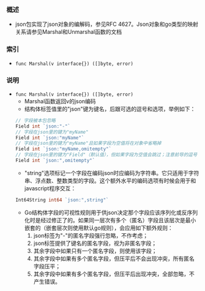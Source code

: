 ### 概述
+ json包实现了json对象的编解码，参见RFC 4627。Json对象和go类型的映射关系请参见Marshal和Unmarshal函数的文档

### 索引

+ `func Marshal(v interface{}) ([]byte, error)`
 
### 说明

+ `func Marshal(v interface{}) ([]byte, error)`
    + Marshal函数返回v的json编码
    + 结构体标签值里的"json"键为键名，后跟可选的逗号和选项，举例如下：
    ```go
    // 字段被本包忽略
    Field int `json:"-"`
    // 字段在json里的键为"myName"
    Field int `json:"myName"`
    // 字段在json里的键为"myName"且如果字段为空值将在对象中省略掉
    Field int `json:"myName,omitempty"`
    // 字段在json里的键为"Field"（默认值），但如果字段为空值会跳过；注意前导的逗号
    Field int `json:",omitempty"`
    ``` 
    + "string"选项标记一个字段在编码json时应编码为字符串。它只适用于字符串、浮点数、整数类型的字段。这个额外水平的编码选项有时候会用于和javascript程序交互：
    ```go
    Int64String int64 `json:",string"`
    ```
    + Go结构体字段的可视性规则用于供json决定那个字段应该序列化或反序列化时是经过修正了的。如果同一层次有多个（匿名）字段且该层次是最小嵌套的（嵌套层次则使用默认go规则），会应用如下额外规则：
        1. json标签为"-"的匿名字段强行忽略，不作考虑；
        2. json标签提供了键名的匿名字段，视为非匿名字段；
        3. 其余字段中如果只有一个匿名字段，则使用该字段；
        4. 其余字段中如果有多个匿名字段，但压平后不会出现冲突，所有匿名字段压平；
        5. 其余字段中如果有多个匿名字段，但压平后出现冲突，全部忽略，不产生错误。